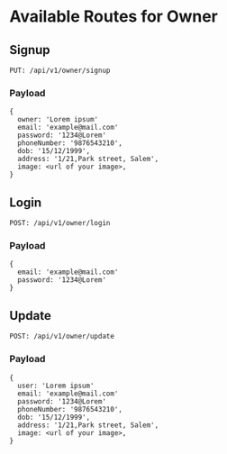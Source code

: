 # Available Routes for Owner

## Signup

```
PUT: /api/v1/owner/signup
```

### Payload
```
{
  owner: 'Lorem ipsum'
  email: 'example@mail.com'
  password: '1234@Lorem'
  phoneNumber: '9876543210',
  dob: '15/12/1999',
  address: '1/21,Park street, Salem',
  image: <url of your image>,
}
```

## Login

```
POST: /api/v1/owner/login
```

### Payload
```
{
  email: 'example@mail.com'
  password: '1234@Lorem'
}
````


## Update

```
POST: /api/v1/owner/update
```

### Payload
```
{
  user: 'Lorem ipsum'
  email: 'example@mail.com'
  password: '1234@Lorem'
  phoneNumber: '9876543210',
  dob: '15/12/1999',
  address: '1/21,Park street, Salem',
  image: <url of your image>,
}
```